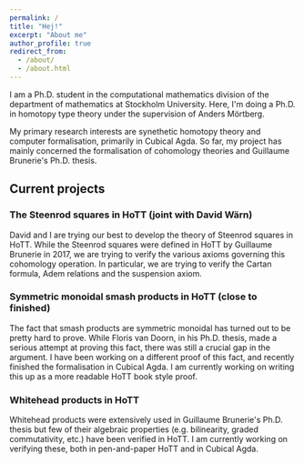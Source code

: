 ```yaml
---
permalink: /
title: "Hej!"
excerpt: "About me"
author_profile: true
redirect_from: 
  - /about/
  - /about.html
---
```


I am a Ph.D. student in the computational mathematics division of the
department of mathematics at Stockholm University. Here, I'm doing a
Ph.D. in homotopy type theory under the supervision of Anders
Mörtberg.

My primary research interests are synethetic homotopy theory and
computer formalisation, primarily in Cubical Agda. So far, my project
has mainly concerned the formalisation of cohomology theories and
Guillaume Brunerie's Ph.D. thesis.

## Current projects
### The Steenrod squares in HoTT (joint with David Wärn)
David and I are trying our best to develop the theory of Steenrod squares in HoTT. While the Steenrod squares were defined in HoTT by Guillaume Brunerie in 2017, we are trying to verify the various axioms governing this cohomology operation. In particular, we are trying to verify the Cartan formula, Adem relations and the suspension axiom.

### Symmetric monoidal smash products in HoTT (close to finished)
The fact that smash products are symmetric monoidal has turned out to be pretty hard to prove. While Floris van Doorn, in his Ph.D. thesis, made a serious attempt at proving this fact, there was still a crucial gap in the argument. I have been working on a different proof of this fact, and recently finished the formalisation in Cubical Agda. I am currently working on writing this up as a more readable HoTT book style proof.

### Whitehead products in HoTT
Whitehead products were extensively
used in Guillaume Brunerie's Ph.D. thesis but few of their algebraic
properties (e.g. bilinearity, graded commutativity, etc.) have been
verified in HoTT. I am currently working on verifying these, both in
pen-and-paper HoTT and in Cubical Agda.